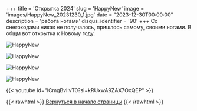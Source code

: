 +++
title = 'Открытка 2024'
slug = 'HappyNew'
image = 'images/HappyNew_20231230_1.jpg'
date = "2023-12-30T00:00:00"
description = 'работа ногами'
disqus_identifier = '90'
+++
Со снегоходами никак не получалось, пришлось самому, своими ногами. В общм вот открытка к Новому году.

![HappyNew](/images/HappyNew_20231230_2.jpg)

![HappyNew](/images/HappyNew_20231230_3.jpg)

![HappyNew](/images/HappyNew_20231230_4.jpg)

![HappyNew](/images/HappyNew_20231230_5.jpg)

{{< youtube id="ICmgBvIivT0?si=kRUxwA9ZAX7OxQEP" >}}

{{< rawhtml >}}
<a href="#">Вернуться в начало страницы</a>
{{< /rawhtml >}}